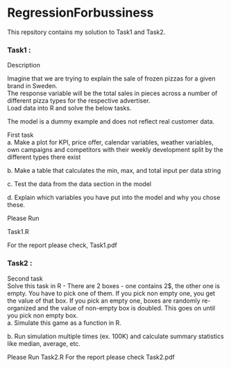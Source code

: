 # RegressionForbussiness

This repsitory contains my solution to Task1 and Task2.

### Task1 :
Description				
				
Imagine that we are trying to explain the sale of frozen pizzas for a given brand in Sweden.				
The response variable will be the total sales in pieces across a number of 				
different pizza types for the respective advertiser. 				
Load data into R and solve the below tasks.				
				
The model is a dummy example and does not reflect real customer data.				
				
First task				
a. Make a plot for KPI, price offer, calendar variables, weather variables, own campaigns and competitors with their weekly development split by the different types there exist

b. Make a table that calculates the min, max, and total input per data string	

c. Test the data from the data section in the model				

d. Explain which variables you have put into the model and why you chose these.

Please Run

Task1.R

For the report please check, Task1.pdf
### Task2 :

Second task				
Solve this task in R - There are 2 boxes - one contains 2$, the other one is empty. You have to pick one of them. If you pick non empty one, you get the value of that box. If you pick an empty one, boxes are randomly re-organized and the value of non-empty box is doubled. This goes on until you pick non empty box.				
a. Simulate this game as a function in R.

b. Run simulation multiple times (ex. 100K) and calculate summary statistics like median, average, etc.				
				
Please Run
Task2.R
For the report please check Task2.pdf
